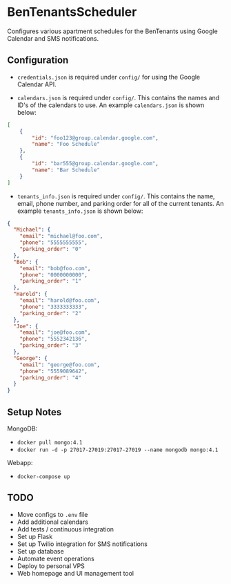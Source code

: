 # BenTenantsScheduler

Configures various apartment schedules for the BenTenants using Google Calendar and SMS notifications.

## Configuration

- `credentials.json` is required under `config/` for using the Google Calendar API.

- `calendars.json` is required under `config/`. This contains the names and ID's of the calendars to use. An example `calendars.json` is shown below:

```json
[
    {
        "id": "foo123@group.calendar.google.com",
        "name": "Foo Schedule"
    },
    {
        "id": "bar555@group.calendar.google.com",
        "name": "Bar Schedule"
    }
]
```

- `tenants_info.json` is required under `config/`. This contains the name, email, phone number, and parking order for all of the current tenants. An example `tenants_info.json` is shown below:

```json
{
  "Michael": {
    "email": "michael@foo.com",
    "phone": "5555555555",
    "parking_order": "0"
  },
  "Bob": {
    "email": "bob@foo.com",
    "phone": "0000000000",
    "parking_order": "1"
  },
  "Harold": {
    "email": "harold@foo.com",
    "phone": "3333333333",
    "parking_order": "2"
  },
  "Joe": {
    "email": "joe@foo.com",
    "phone": "5552342136",
    "parking_order": "3"
  },
  "George": {
    "email": "george@foo.com",
    "phone": "5559089642",
    "parking_order": "4"
  }
}
```

## Setup Notes

MongoDB:

  - `docker pull mongo:4.1`
  - `docker run -d -p 27017-27019:27017-27019 --name mongodb mongo:4.1`
  
Webapp:

  - `docker-compose up`

## TODO

- Move configs to `.env` file
- Add additional calendars
- Add tests / continuous integration
- Set up Flask
- Set up Twilio integration for SMS notifications
- Set up database
- Automate event operations
- Deploy to personal VPS
- Web homepage and UI management tool
